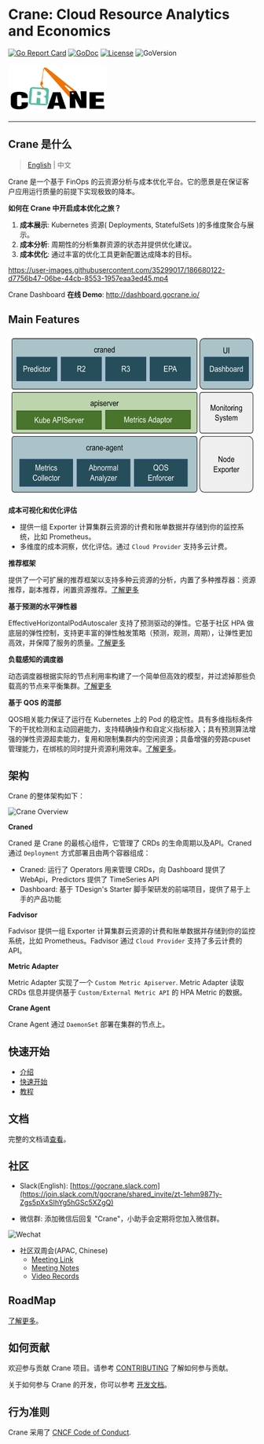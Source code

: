 # Crane: Cloud Resource Analytics and Economics

[![Go Report Card](https://goreportcard.com/badge/github.com/gocrane/crane)](https://goreportcard.com/report/github.com/gocrane/crane)
[![GoDoc](https://godoc.org/github.com/gocrane/crane?status.svg)](https://godoc.org/github.com/gocrane/crane)
[![License](https://img.shields.io/github/license/gocrane/crane)](https://www.apache.org/licenses/LICENSE-2.0.html)
![GoVersion](https://img.shields.io/github/go-mod/go-version/gocrane/crane)

<img alt="Crane logo" height="100" src="docs/images/crane.svg" title="Crane" width="200"/>

---

## Crane 是什么

> [English](README.md) | 中文

Crane 是一个基于 FinOps 的云资源分析与成本优化平台。它的愿景是在保证客户应用运行质量的前提下实现极致的降本。

**如何在 Crane 中开启成本优化之旅？**

1. **成本展示**: Kubernetes 资源( Deployments, StatefulSets )的多维度聚合与展示。
2. **成本分析**: 周期性的分析集群资源的状态并提供优化建议。
3. **成本优化**: 通过丰富的优化工具更新配置达成降本的目标。

https://user-images.githubusercontent.com/35299017/186680122-d7756b47-06be-44cb-8553-1957eaa3ed45.mp4

Crane Dashboard **在线 Demo**: http://dashboard.gocrane.io/

## Main Features

<img alt="Crane Overview" height="330" src="docs/images/crane-overview.png" width="900"/>

**成本可视化和优化评估**

- 提供一组 Exporter 计算集群云资源的计费和账单数据并存储到你的监控系统，比如 Prometheus。
- 多维度的成本洞察，优化评估。通过 `Cloud Provider` 支持多云计费。

**推荐框架**

提供了一个可扩展的推荐框架以支持多种云资源的分析，内置了多种推荐器：资源推荐，副本推荐，闲置资源推荐。[了解更多](https://gocrane.io/zh-cn/docs/tutorials/recommendation/)

**基于预测的水平弹性器**

EffectiveHorizontalPodAutoscaler 支持了预测驱动的弹性。它基于社区 HPA 做底层的弹性控制，支持更丰富的弹性触发策略（预测，观测，周期），让弹性更加高效，并保障了服务的质量。[了解更多](https://gocrane.io/zh-cn/docs/tutorials/using-effective-hpa-to-scaling-with-effectiveness/)

**负载感知的调度器**

动态调度器根据实际的节点利用率构建了一个简单但高效的模型，并过滤掉那些负载高的节点来平衡集群。[了解更多](https://gocrane.io/zh-cn/docs/tutorials/scheduling-pods-based-on-actual-node-load/)

**基于 QOS 的混部**

QOS相关能力保证了运行在 Kubernetes 上的 Pod 的稳定性。具有多维指标条件下的干扰检测和主动回避能力，支持精确操作和自定义指标接入；具有预测算法增强的弹性资源超卖能力，复用和限制集群内的空闲资源；具备增强的旁路cpuset管理能力，在绑核的同时提升资源利用效率。[了解更多](docs/tutorials/using-qos-ensurance.zh.md)。

## 架构

Crane 的整体架构如下：

<img alt="Crane Overview" height="550" src="docs/images/crane-arch.png"/>

**Craned** 

Craned 是 Crane 的最核心组件，它管理了 CRDs 的生命周期以及API。Craned 通过 `Deployment` 方式部署且由两个容器组成：
- Craned: 运行了 Operators 用来管理 CRDs，向 Dashboard 提供了 WebApi，Predictors 提供了 TimeSeries API
- Dashboard: 基于 TDesign's Starter 脚手架研发的前端项目，提供了易于上手的产品功能

**Fadvisor**

Fadvisor 提供一组 Exporter 计算集群云资源的计费和账单数据并存储到你的监控系统，比如 Prometheus。Fadvisor 通过 `Cloud Provider` 支持了多云计费的 API。

**Metric Adapter**

Metric Adapter 实现了一个 `Custom Metric Apiserver`. Metric Adapter 读取 CRDs 信息并提供基于 `Custom/External Metric API` 的 HPA Metric 的数据。

**Crane Agent**

Crane Agent 通过 `DaemonSet` 部署在集群的节点上。

## 快速开始

- [介绍](https://gocrane.io/zh-cn/docs/getting-started/introduction/)
- [快速开始](https://gocrane.io/zh-cn/docs/getting-started/quick-start/)
- [教程](https://gocrane.io/zh-cn/docs/tutorials/)

## 文档

完整的文档请[查看](https://gocrane.io/zh-cn)。

## 社区

- Slack(English): [https://gocrane.slack.com](https://join.slack.com/t/gocrane/shared_invite/zt-1ehm9871y-Zgs5pXxSIhYg5hGSc5XZgQ)

- 微信群: 添加微信后回复 "Crane"，小助手会定期将您加入微信群。

<img alt="Wechat" src="docs/images/wechat.jpeg" title="Wechat" width="200"/>

- 社区双周会(APAC, Chinese)
  - [Meeting Link](https://meeting.tencent.com/dm/SjY20wCJHy5F)
  - [Meeting Notes](https://doc.weixin.qq.com/doc/w3_AHMAlwa_AFU7PT58rVhTFKXV0maR6?scode=AJEAIQdfAAo0gvbrCIAHMAlwa_AFU)
  - [Video Records](https://www.wolai.com/33xC4HB1JXCCH1x8umfioS)

## RoadMap

[了解更多](./docs/roadmaps/roadmap-2022.md)。

## 如何贡献

欢迎参与贡献 Crane 项目。请参考 [CONTRIBUTING](./CONTRIBUTING.md) 了解如何参与贡献。

关于如何参与 Crane 的开发，你可以参考 [开发文档](./docs/developer-guide.md)。

## 行为准则

Crane 采用了 [CNCF Code of Conduct](https://github.com/cncf/foundation/blob/master/code-of-conduct.md).
